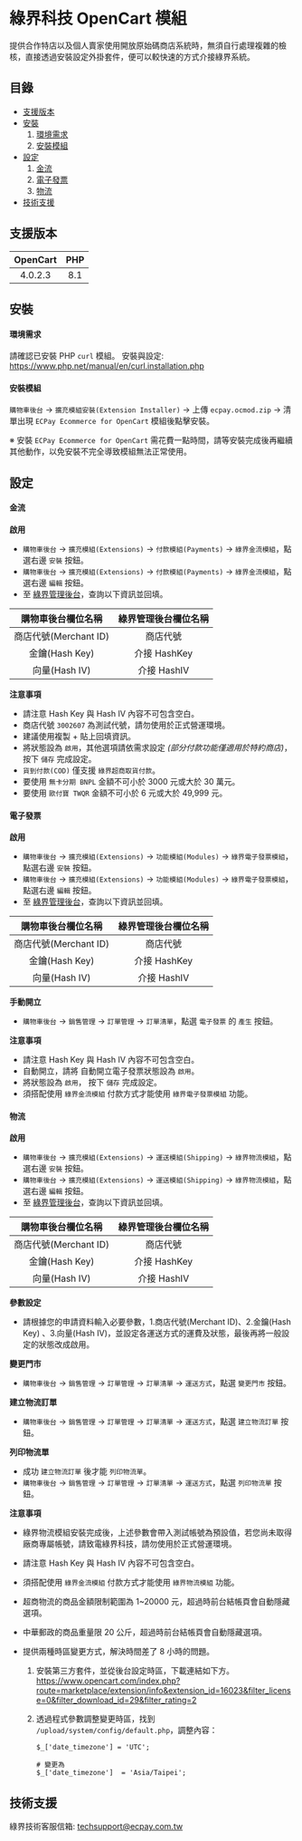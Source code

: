 綠界科技 OpenCart 模組
===============

提供合作特店以及個人賣家使用開放原始碼商店系統時，無須自行處理複雜的檢核，直接透過安裝設定外掛套件，便可以較快速的方式介接綠界系統。


目錄
-----------------
* [支援版本](#支援版本)
* [安裝](#安裝)
    1. [環境需求](#環境需求)
    2. [安裝模組](#安裝模組)
* [設定](#設定)
    1. [金流](#金流)
    2. [電子發票](#電子發票)
    3. [物流](#物流)
* [技術支援](#技術支援)



支援版本
-----------------
| OpenCart    | PHP         |
| :---------: | :---------: |
|  4.0.2.3    | 8.1         |


安裝
-----------------
#### 環境需求
請確認已安裝 PHP `curl` 模組。
安裝與設定: https://www.php.net/manual/en/curl.installation.php

#### 安裝模組
`購物車後台` -> `擴充模組安裝(Extension Installer)` -> 上傳 `ecpay.ocmod.zip` -> 清單出現 `ECPay Ecommerce for OpenCart` 模組後點擊安裝。

※ 安裝 `ECPay Ecommerce for OpenCart` 需花費一點時間，請等安裝完成後再繼續其他動作，以免安裝不完全導致模組無法正常使用。

設定
-----------------

#### 金流

**啟用**
- `購物車後台` -> `擴充模組(Extensions)` -> `付款模組(Payments)` -> `綠界金流模組`，點選右邊 `安裝` 按鈕。
- `購物車後台` -> `擴充模組(Extensions)` -> `付款模組(Payments)` -> `綠界金流模組`，點選右邊 `編輯` 按鈕。
- 至 [綠界管理後台](https://vendor.ecpay.com.tw/)，查詢以下資訊並回填。

|  購物車後台欄位名稱 | 綠界管理後台欄位名稱  |
| :------------: | :------------: |
|  商店代號(Merchant ID) | 商店代號 |
|  金鑰(Hash Key) |  介接 HashKey |
|  向量(Hash IV) |  介接 HashIV |

**注意事項**
- 請注意 Hash Key 與 Hash IV 內容不可包含空白。
- 商店代號 `3002607` 為測試代號，請勿使用於正式營運環境。
- 建議使用複製 + 貼上回填資訊。
- 將狀態設為 `啟用`，其他選項請依需求設定 *(部分付款功能僅適用於特約商店)*，按下 `儲存` 完成設定。
- `貨到付款(COD)` 僅支援 `綠界超商取貨付款`。
- 要使用 `無卡分期 BNPL` 金額不可小於 3000 元或大於 30 萬元。
- 要使用 `歐付寶 TWQR` 金額不可小於 6 元或大於 49,999 元。

#### 電子發票

**啟用**
- `購物車後台` -> `擴充模組(Extensions)` -> `功能模組(Modules)` -> `綠界電子發票模組`，點選右邊 `安裝` 按鈕。
- `購物車後台` -> `擴充模組(Extensions)` -> `功能模組(Modules)` -> `綠界電子發票模組`，點選右邊 `編輯` 按鈕。
- 至 [綠界管理後台](https://vendor.ecpay.com.tw/)，查詢以下資訊並回填。

|  購物車後台欄位名稱 | 綠界管理後台欄位名稱  |
| :------------: | :------------: |
|  商店代號(Merchant ID) | 商店代號 |
|  金鑰(Hash Key) |  介接 HashKey |
|  向量(Hash IV) |  介接 HashIV |

**手動開立**
- `購物車後台` -> `銷售管理` -> `訂單管理` -> `訂單清單`，點選 `電子發票` 的 `產生` 按鈕。

**注意事項**
- 請注意 Hash Key 與 Hash IV 內容不可包含空白。
- 自動開立，請將 自動開立電子發票狀態設為 `啟用`。
- 將狀態設為 `啟用`， 按下 `儲存` 完成設定。
- 須搭配使用 `綠界金流模組` 付款方式才能使用 `綠界電子發票模組` 功能。

#### 物流

**啟用**
- `購物車後台` -> `擴充模組(Extensions)` -> `運送模組(Shipping)` -> `綠界物流模組`，點選右邊 `安裝` 按鈕。
- `購物車後台` -> `擴充模組(Extensions)` -> `運送模組(Shipping)` -> `綠界物流模組`，點選右邊 `編輯` 按鈕。
- 至 [綠界管理後台](https://vendor.ecpay.com.tw/)，查詢以下資訊並回填。

|  購物車後台欄位名稱 | 綠界管理後台欄位名稱  |
| :------------: | :------------: |
|  商店代號(Merchant ID) | 商店代號 |
|  金鑰(Hash Key) |  介接 HashKey |
|  向量(Hash IV) |  介接 HashIV |

**參數設定**
- 請根據您的申請資料輸入必要參數，1.商店代號(Merchant ID)、2.金鑰(Hash Key) 、3.向量(Hash IV)，並設定各運送方式的運費及狀態，最後再將一般設定的狀態改成啟用。

**變更門市**
- `購物車後台` -> `銷售管理` -> `訂單管理` -> `訂單清單` -> `運送方式`，點選 `變更門市` 按鈕。

**建立物流訂單**
- `購物車後台` -> `銷售管理` -> `訂單管理` -> `訂單清單` -> `運送方式`，點選 `建立物流訂單` 按鈕。

**列印物流單**
- 成功 `建立物流訂單` 後才能 `列印物流單`。
- `購物車後台` -> `銷售管理` -> `訂單管理` -> `訂單清單` -> `運送方式`，點選 `列印物流單` 按鈕。

**注意事項**
- 綠界物流模組安裝完成後，上述參數會帶入測試帳號為預設值，若您尚未取得廠商專屬帳號，請致電綠界科技，請勿使用於正式營運環境。
- 請注意 Hash Key 與 Hash IV 內容不可包含空白。
- 須搭配使用 `綠界金流模組` 付款方式才能使用 `綠界物流模組` 功能。
- 超商物流的商品金額限制範圍為 1~20000 元，超過時前台結帳頁會自動隱藏選項。
- 中華郵政的商品重量限 20 公斤，超過時前台結帳頁會自動隱藏選項。
- 提供兩種時區變更方式，解決時間差了 8 小時的問題。

  1. 安裝第三方套件，並從後台設定時區，下載連結如下方。
https://www.opencart.com/index.php?route=marketplace/extension/info&extension_id=16023&filter_license=0&filter_download_id=29&filter_rating=2

  2. 透過程式參數調整變更時區，找到 `/upload/system/config/default.php`，調整內容：
      ```
      $_['date_timezone'] = 'UTC';

      # 變更為
      $_['date_timezone']  = 'Asia/Taipei';
      ```

技術支援
-----------------
綠界技術客服信箱: techsupport@ecpay.com.tw
